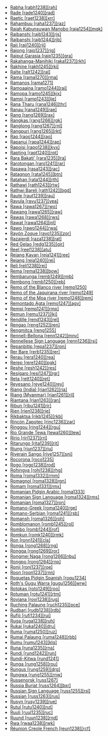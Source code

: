 - [Rabha [rabh1238][rah]](tree/sino1245/brah1260/bodo1279/koch1249/rabh1238/rabh1238.ini)
- [Rade [rade1240][rad]](tree/aust1307/nucl1752/mala1545/mala1536/nort3170/cham1327/cham1330/high1280/rade1241/rade1240/rade1240.ini)
- [Raetic [raet1238][xrr]](tree/uncl1493/raet1238/raet1238.ini)
- [Rahambuu [raha1237][raz]](tree/aust1307/nucl1752/mala1545/cele1242/east2488/sout2928/bung1268/west2566/west2567/raha1237/raha1237.ini)
- [Rajah Kabunsuwan Manobo [raja1254][mqk]](tree/aust1307/nucl1752/mala1545/grea1284/mano1276/cent2255/east2778/east2742/east2478/raja1254/raja1254.ini)
- [Rajbanshi [rajb1243][rjs]](tree/indo1319/indo1320/indo1321/indo1323/oriy1254/gaud1237/kamt1240/west2382/rajb1243/rajb1243.ini)
- [Rajbanshi [rajb1244][rjb]](tree/book1242/rajb1244/rajb1244.ini)
- [Raji [raji1240][rji]](tree/sino1245/raji1239/raji1240/raji1240.ini)
- [Rajong [rajo1237][rjg]](tree/aust1307/nucl1752/mala1545/cent2237/cent2245/flor1240/flor1241/mang1430/mang1431/rajo1237/rajo1237.ini)
- [Rajput Garasia [rajp1235][gra]](tree/indo1319/indo1320/indo1321/indo1322/subc1234/bhil1254/gara1268/rajp1235/rajp1235.ini)
- [Rakahanga-Manihiki [raka1237][rkh]](tree/aust1307/nucl1752/mala1545/cent2237/east2712/ocea1241/cent2060/east2445/poly1242/nucl1485/nort3246/solo1260/cent2298/east2449/cent2062/raka1237/raka1237.ini)
- [Rakhine [rakh1245][rki]](tree/sino1245/burm1265/lolo1265/burm1266/sout3159/nucl1730/arak1255/rakh1245/rakh1245.ini)
- [Ralte [ralt1242][ral]](tree/sino1245/kuki1245/kuki1246/peri1260/nort3179/thad1239/ralt1242/ralt1242.ini)
- [Rama [rama1270][rma]](tree/chib1249/core1252/voti1248/rama1270/rama1270.ini)
- [Ramanos [rama1271]](tree/rama1271/rama1271.ini)
- [Ramoaaina [ramo1244][rai]](tree/aust1307/nucl1752/mala1545/cent2237/east2712/ocea1241/west2818/meso1253/newi1242/stge1234/kand1307/ramo1244/ramo1244.ini)
- [Ramopa [ramo1245][kjx]](tree/nort2933/ramo1245/ramo1245.ini)
- [Rampi [ramp1243][lje]](tree/aust1307/nucl1752/mala1545/cele1242/kail1255/kail1253/sout2926/ramp1243/ramp1243.ini)
- [Rana Tharu [rana1246][thr]](tree/indo1319/indo1320/indo1321/biha1245/thar1284/rana1246/rana1246.ini)
- [Ranau [rana1249][rae]](tree/book1242/rana1249/rana1249.ini)
- [Rang [rang1269][rax]](tree/atla1278/volt1241/nort3149/came1255/samb1322/mumu1249/mumu1250/rang1269/rang1269.ini)
- [Rangkas [rang1266][rgk]](tree/sino1245/bodi1256/tibe1275/east2777/pith1234/rang1266/rang1266.ini)
- [Ranglong [rang1267][rnl]](tree/sino1245/kuki1245/kuki1246/oldk1252/rang1267/rang1267.ini)
- [Rangpuri [rang1265][rkt]](tree/indo1319/indo1320/indo1321/indo1323/oriy1254/gaud1237/kamt1240/rang1265/rang1265.ini)
- [Rao [raoo1244][rao]](tree/lowe1437/ramu1234/anna1245/raoo1244/raoo1244.ini)
- [Rapanui [rapa1244][rap]](tree/aust1307/nucl1752/mala1545/cent2237/east2712/ocea1241/cent2060/east2445/poly1242/nucl1485/nort3246/solo1260/cent2298/east2449/rapa1244/rapa1244.ini)
- [Rapoisi [rapo1238][kyx]](tree/nort2933/rapo1238/rapo1238.ini)
- [Rapting [rapt1240][rpt]](tree/nucl1709/mada1298/croi1234/mabu1247/hans1243/rapt1240/rapt1240.ini)
- [Rara Bakati' [rara1235][lra]](tree/aust1307/nucl1752/mala1545/land1261/baka1275/rara1235/rara1235.ini)
- [Rarotongan [raro1241][rar]](tree/aust1307/nucl1752/mala1545/cent2237/east2712/ocea1241/cent2060/east2445/poly1242/nucl1485/nort3246/solo1260/cent2298/east2449/cent2062/mang1433/raro1241/raro1241.ini)
- [Rasawa [rasa1243][rac]](tree/lake1255/farw1236/rasa1242/rasa1243/rasa1243.ini)
- [Ratagnon [rata1245][btn]](tree/aust1307/nucl1752/mala1545/grea1284/cent2246/bisa1268/west2820/kuya1251/data1234/rata1245/rata1245.ini)
- [Ratahan [rata1244][rth]](tree/aust1307/nucl1752/mala1545/sang1335/sout3155/rata1244/rata1244.ini)
- [Rathawi [rath1243][rtw]](tree/indo1319/indo1320/indo1321/indo1322/subc1234/bhil1254/rath1243/rath1243.ini)
- [Rathwi Bareli [rath1242][bgd]](tree/indo1319/indo1320/indo1321/indo1322/subc1234/bhil1254/paur1240/rath1242/rath1242.ini)
- [Raute [raut1239][rau]](tree/sino1245/raji1239/raut1239/raut1239.ini)
- [Ravula [ravu1237][yea]](tree/drav1251/sout3133/sout3138/tami1291/bada1263/kann1259/ravu1237/ravu1237.ini)
- [Rawa [rawa1267][rwo]](tree/nucl1709/fini1244/fini1245/gusa1245/ufim1241/rawa1267/rawa1267.ini)
- [Rawang [rawa1265][raw]](tree/sino1245/nung1293/rawa1265/rawa1265.ini)
- [Rawas [rawa1268][rws]](tree/book1242/rawa1268/rawa1268.ini)
- [Rawat [rawa1264][jnl]](tree/sino1245/raji1239/rawa1264/rawa1264.ini)
- [Rawo [rawo1244][rwa]](tree/skoo1245/skou1238/serr1253/rawo1243/rawo1244/rawo1244.ini)
- [Rayón Zoque [rayo1235][zor]](tree/mixe1284/zoqu1261/chia1261/rayo1235/rayo1235.ini)
- [Razajerdi [raza1238][rat]](tree/indo1319/indo1320/iran1269/cent2317/cent2318/nort3177/tati1243/tati1244/unun9881/qazv1240/raza1238/raza1238.ini)
- [Red Gelao [redg1235][gir]](tree/taik1256/kada1291/sout3143/west2798/gela1265/nort3188/ahou1236/redg1235/redg1235.ini)
- [Reel [reel1238][atu]](tree/nilo1247/west2493/dink1261/nuer1245/reel1238/reel1238.ini)
- [Rejang Kayan [reja1241][ree]](tree/aust1307/nucl1752/mala1545/nort3253/kaya1335/kaya1336/kaya1333/reja1241/reja1241.ini)
- [Rejang [reja1240][rej]](tree/aust1307/nucl1752/mala1545/land1261/bida1237/sado1238/reja1240/reja1240.ini)
- [Reli [reli1238][rei]](tree/indo1319/indo1320/indo1321/indo1323/oriy1254/macr1269/reli1238/reli1238.ini)
- [Rema [rema1238][bow]](tree/more1255/more1256/tond1250/rema1238/rema1238.ini)
- [Rembarunga [remb1249][rmb]](tree/gunw1250/gunw1253/east2701/jala1236/remb1249/remb1249.ini)
- [Rembong [remb1250][reb]](tree/aust1307/nucl1752/mala1545/cent2237/cent2245/flor1240/flor1241/mang1430/mang1431/remb1250/remb1250.ini)
- [Remo of the Blanco river [remo1250]](tree/pano1259/pano1256/main1279/pano1257/remo1250/remo1250.ini)
- [Remo of the Jaquirana river [remo1249]](tree/pano1259/pano1256/main1279/pano1257/poya1240/remo1249/remo1249.ini)
- [Remo of the Moa river [remo1248][rem]](tree/pano1259/pano1256/main1279/pano1257/head1239/remo1248/remo1248.ini)
- [Remontado Agta [remo1247][agv]](tree/aust1307/nucl1752/mala1545/cent2080/remo1247/remo1247.ini)
- [Rempi [remp1241][rmp]](tree/nucl1709/mada1298/croi1234/mabu1247/hans1243/remp1241/remp1241.ini)
- [Remun [remu1237][lkj]](tree/aust1307/nucl1752/mala1545/mala1536/nort3170/mala1538/nucl1733/iban1263/remu1237/remu1237.ini)
- [Rendille [rend1243][rel]](tree/afro1255/cush1243/east2699/lowl1267/sout3055/main1283/omot1245/east2653/rend1243/rend1243.ini)
- [Rengao [reng1252][ren]](tree/aust1305/bahn1264/nort3150/hres1236/hres1237/reng1252/reng1252.ini)
- [Rengmitca [reng1255]](tree/sino1245/kuki1245/kuki1246/peri1260/sout3160/pale1263/reng1255/reng1255.ini)
- [Rennell-Bellona [renn1242][mnv]](tree/aust1307/nucl1752/mala1545/cent2237/east2712/ocea1241/cent2060/east2445/poly1242/nucl1485/renn1242/renn1242.ini)
- [Rennellese Sign Language [renn1236][rsi]](tree/arti1236/renn1236/renn1236.ini)
- [Repanbitip [repa1237][rpn]](tree/book1242/repa1237/repa1237.ini)
- [Rer Bare [rerb1235][rer]](tree/unat1236/rerb1235/rerb1235.ini)
- [Rerau [rera1240][rea]](tree/nucl1709/mada1298/raic1241/nuru1240/rera1240/rera1240.ini)
- [Rerep [rere1240][pgk]](tree/aust1307/nucl1752/mala1545/cent2237/east2712/ocea1241/nort3195/cent2269/mala1539/east2753/cent2315/unua1238/rere1240/rere1240.ini)
- [Reshe [resh1242][res]](tree/atla1278/volt1241/benu1247/kain1275/kain1276/resh1242/resh1242.ini)
- [Resígaro [resi1247][rgr]](tree/araw1281/nort2990/inla1264/japu1236/resi1247/resi1247.ini)
- [Reta [rett1240][ret]](tree/timo1261/alor1249/alor1250/west2787/stra1245/blag1241/rett1240/rett1240.ini)
- [Reyesano [reye1240][rey]](tree/pano1259/taca1255/taka1267/taka1268/reye1240/reye1240.ini)
- [Riang (India) [rian1262][ria]](tree/sino1245/brah1260/bodo1279/boro1284/tipp1238/rian1262/rian1262.ini)
- [Riang (Myanmar) [rian1261][ril]](tree/aust1305/khas1273/pala1352/west2791/rian1260/rian1261/rian1261.ini)
- [Riantana [rian1263][ran]](tree/kolo1268/kima1245/rian1263/rian1263.ini)
- [Ribun [ribu1241][rir]](tree/aust1307/nucl1752/mala1545/land1261/sout2922/ribu1241/ribu1241.ini)
- [Rien [rien1238][rie]](tree/taik1256/kamt1241/beta1258/daic1237/unun9893/rien1238/rien1238.ini)
- [Rikbaktsa [rikb1245][rkb]](tree/nucl1710/rikb1245/rikb1245.ini)
- [Rincón Zapotec [rinc1236][zar]](tree/otom1299/east2557/popo1292/zapo1436/zapo1437/nucl1765/core1259/nort2987/rinc1236/rinc1236.ini)
- [Ringgou [ring1244][rgu]](tree/aust1307/nucl1752/mala1545/cent2237/cent2245/timo1259/west2545/roti1239/nucl1753/ring1244/ring1244.ini)
- [Rio Grande Tewa [tewa1260][tew]](tree/kiow1265/tewa1261/tewa1260/tewa1260.ini)
- [Ririo [riri1237][rri]](tree/aust1307/nucl1752/mala1545/cent2237/east2712/ocea1241/west2818/meso1253/newi1242/stge1234/nort3225/choi1242/east2760/riri1237/riri1237.ini)
- [Ritarungo [rita1239][rit]](tree/pama1250/yuul1239/sout3142/rita1239/rita1239.ini)
- [Riung [riun1237][riu]](tree/aust1307/nucl1752/mala1545/cent2237/cent2245/flor1240/flor1241/mang1430/mang1431/riun1237/riun1237.ini)
- [Riverain Sango [rive1257][snj]](tree/atla1278/volt1241/nort3149/came1255/uban1244/ngba1290/ngba1280/nucl1737/sang1327/rive1257/rive1257.ini)
- [Rocorona [roco1235]](tree/chap1271/unun9892/roco1235/roco1235.ini)
- [Rogo [rogo1238][rod]](tree/atla1278/volt1241/benu1247/kain1275/cent2242/shir1273/kamu1261/kamu1262/rogo1239/rogo1238/rogo1238.ini)
- [Rohingya [rohi1238][rhg]](tree/indo1319/indo1320/indo1321/indo1323/oriy1254/gaud1237/gaud1238/rohi1238/rohi1238.ini)
- [Roma [roma1332][rmm]](tree/aust1307/nucl1752/mala1545/cent2237/cent2245/timo1259/east2732/luan1261/kisa1265/roma1332/roma1332.ini)
- [Romagnol [roma1328][rgn]](tree/indo1319/ital1284/lati1262/lati1263/impe1234/roma1334/ital1285/west2813/shif1234/nort3208/gall1279/emil1243/roma1328/roma1328.ini)
- [Romam [roma1331][rmx]](tree/aust1305/bahn1264/nort3150/lama1291/roma1331/roma1331.ini)
- [Romanian Pidgin Arabic [roma1333]](tree/pidg1258/arab1397/roma1333/roma1333.ini)
- [Romanian Sign Language [roma1324][rms]](tree/sign1238/deaf1237/lsfi1234/cent2306/roma1324/roma1324.ini)
- [Romanian [roma1327][ron]](tree/indo1319/ital1284/lati1262/lati1263/impe1234/roma1334/east2714/macr1262/roma1327/roma1327.ini)
- [Romano-Greek [roma1240][rge]](tree/mixe1287/gree1279/roma1240/roma1240.ini)
- [Romano-Serbian [roma1241][rsb]](tree/mixe1287/serb1269/roma1241/roma1241.ini)
- [Romansh [roma1326][roh]](tree/indo1319/ital1284/lati1262/lati1263/impe1234/roma1334/ital1285/west2813/shif1234/nort3208/gall1280/roma1326/roma1326.ini)
- [Romblomanon [romb1245][rol]](tree/aust1307/nucl1752/mala1545/grea1284/cent2246/bisa1268/cent2263/romb1245/romb1245.ini)
- [Rombo [romb1244][rof]](tree/atla1278/volt1241/benu1247/bant1294/sout3152/narr1281/east2731/nort3203/kili1269/chag1248/chag1250/romb1244/romb1244.ini)
- [Romkun [romk1240][rmk]](tree/lowe1437/ramu1234/tamo1242/brer1241/romk1240/romk1240.ini)
- [Ron [ronn1241][cla]](tree/afro1255/chad1250/west2785/west2714/west2716/roni1235/ronn1241/ronn1241.ini)
- [Ronga [rong1268][rng]](tree/atla1278/volt1241/benu1247/bant1294/sout3152/narr1281/east2731/sout3180/ngun1275/tswa1254/rong1268/rong1268.ini)
- [Rongga [rong1269][ror]](tree/aust1307/nucl1752/mala1545/cent2237/cent2245/flor1240/flor1241/ngad1265/ngad1266/ngad1267/rong1269/rong1269.ini)
- [Rongmei Naga [rong1266][nbu]](tree/sino1245/kuki1245/naga1409/zeme1241/rong1266/rong1266.ini)
- [Rongpo [rong1264][rnp]](tree/sino1245/bodi1256/tibe1275/east2777/cent2311/rong1264/rong1264.ini)
- [Ronji [ronj1237][roe]](tree/aust1307/nucl1752/mala1545/cent2237/east2712/ocea1241/west2818/nort3206/nger1241/viti1243/belr1234/ronj1237/ronj1237.ini)
- [Roon [roon1237][rnn]](tree/aust1307/nucl1752/mala1545/cent2237/east2712/sout2850/sout3229/cend1238/biak1249/biak1250/roon1237/roon1237.ini)
- [Roquetas Pidgin Spanish [roqu1234]](tree/pidg1258/span1268/roqu1234/roqu1234.ini)
- [Roth's Gugu Warra [gugu1256][wrw]](tree/pama1250/unun9964/gugu1256/gugu1256.ini)
- [Rotokas [roto1249][roo]](tree/nort2933/roto1248/roto1249/roto1249.ini)
- [Rotuman [rotu1241][rtm]](tree/aust1307/nucl1752/mala1545/cent2237/east2712/ocea1241/cent2060/rotu1241/rotu1241.ini)
- [Roviana [rovi1238][rug]](tree/aust1307/nucl1752/mala1545/cent2237/east2712/ocea1241/west2818/meso1253/newi1242/stge1234/nort3225/newg1239/east2761/rovi1238/rovi1238.ini)
- [Ruching Palaung [ruch1235][pce]](tree/aust1305/khas1273/pala1352/west2791/pala1336/ruch1235/ruch1235.ini)
- [Rudbari [rudb1238][rdb]](tree/indo1319/indo1320/iran1269/cent2317/cent2318/nort3177/casp1236/gila1242/rudb1238/rudb1238.ini)
- [Rufiji [rufi1234][rui]](tree/book1242/rufi1234/rufi1234.ini)
- [Ruga [ruga1238][ruh]](tree/sino1245/brah1260/bodo1279/koch1249/ruga1238/ruga1238.ini)
- [Rukai [ruka1240][dru]](tree/aust1307/ruka1240/ruka1240.ini)
- [Ruma [ruma1250][ruz]](tree/atla1278/volt1241/benu1247/kain1275/cent2242/basa1288/east2404/josa1234/kaur1268/ruma1250/ruma1250.ini)
- [Rumai Palaung [ruma1248][rbb]](tree/aust1305/khas1273/pala1352/west2791/ruma1248/ruma1248.ini)
- [Rumu [rumu1243][klq]](tree/tura1263/rumu1243/rumu1243.ini)
- [Runa [runa1235][rna]](tree/unat1236/choc1284/runa1235/runa1235.ini)
- [Rundi [rund1242][run]](tree/atla1278/volt1241/benu1247/bant1294/sout3152/narr1281/east2731/nort3203/grea1289/west2842/kivu1239/rwan1241/rund1242/rund1242.ini)
- [Rundi-Kitwa [rund1241]](tree/atla1278/volt1241/benu1247/bant1294/sout3152/narr1281/east2731/nort3203/grea1289/west2842/kivu1239/rwan1241/rund1241/rund1241.ini)
- [Runga [rung1258][rou]](tree/maba1274/maba1275/rung1257/rung1258/rung1258.ini)
- [Rungus [rung1259][drg]](tree/aust1307/nucl1752/mala1545/nort3253/sout3154/grea1293/dusu1277/rung1260/rung1259/rung1259.ini)
- [Rungwa [rung1255][rnw]](tree/atla1278/volt1241/benu1247/bant1294/sout3152/narr1281/east2731/corr1234/mboz1235/mwik1240/fipa1240/malu1251/rung1255/rung1255.ini)
- [Russenorsk [russ1267]](tree/pidg1258/russ1269/russ1267/russ1267.ini)
- [Russia Buriat [russ1264][bxr]](tree/mong1329/oira1260/oira1264/khal1273/buri1258/russ1264/russ1264.ini)
- [Russian Sign Language [russ1255][rsl]](tree/sign1238/deaf1237/russ1270/russ1255/russ1255.ini)
- [Russian [russ1263][rus]](tree/indo1319/balt1263/slav1255/east1426/russ1263/russ1263.ini)
- [Rusyn [rusy1239][rue]](tree/indo1319/balt1263/slav1255/east1426/ukra1257/rusy1239/rusy1239.ini)
- [Rutul [rutu1240][rut]](tree/nakh1245/dagh1238/lezg1248/nucl1321/west2428/rutu1240/rutu1240.ini)
- [Ruuli [ruul1235][ruc]](tree/atla1278/volt1241/benu1247/bant1294/sout3152/narr1281/east2731/nort3203/grea1289/west2841/ruta1242/nort3228/ruul1235/ruul1235.ini)
- [Ruund [ruun1238][rnd]](tree/atla1278/volt1241/benu1247/bant1294/sout3152/narr1281/cent2260/njil1234/sout3233/chok1246/ruun1239/lund1275/ruun1240/ruun1238/ruun1238.ini)
- [Rwa [rwaa1238][rwk]](tree/atla1278/volt1241/benu1247/bant1294/sout3152/narr1281/east2731/nort3203/kili1269/chag1248/chag1250/west2852/rwaa1238/rwaa1238.ini)
- [Réunion Creole French [reun1238][rcf]](tree/indo1319/ital1284/lati1262/lati1263/impe1234/roma1334/ital1285/west2813/shif1234/nort3208/gall1280/oila1234/cent2283/macr1273/reun1238/reun1238.ini)
